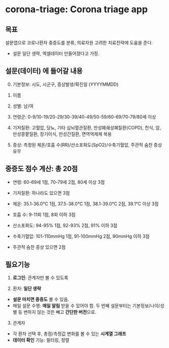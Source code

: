 # corona-triage: Corona triage app

## 목표 

설문앱으로 코로나환자 중증도를 분류, 의료자원 고려한 치료전략에 도움을 준다.
- 설문 일단 생략, 엑셀데이터 만들어졌다고 가정.


## 설문(데이터) 에 들어갈 내용 

0. 기본정보: 시도, 시군구, 증상발생/확진일 (YYYYMMDD)

1. 이름 

2. 성별: 남/여 

3. 연령군: 0-9/10-19/20-29/30-39/40-49/50-59/60-69/70-79/80세 이상

4. 기저질환: 고혈압, 당뇨, 기타 심뇌혈관질환, 만성폐쇄성폐질환(COPD), 천식, 암, 만성콩팥질환, 장기이식, 만성간질환, 면역억제제 복용

5. 증상: 측정된 체온/호흡 수(RR)/산소포화도(SpO2)/수축기혈압, 주관적 숨찬 증상 유무


## 중증도 점수 계산: 총 20점

- 연령: 60-69세 1점, 70-79세 2점, 80세 이상 3점

- 기저질환: 하나라도 있으면 3점

- 체온: 35.1-36.0℃ 1점, 37.5-38.0℃ 1점, 38.1-39.0℃ 2점, 39.1℃ 이상 3점

- 호흡 수: 9-11회 1점, 8회 이하 3점 

- 산소포화도: 94-95% 1점, 92-93% 2점, 91% 이하 3점

- 수축기혈압: 101-110mmHg 1점, 91-100mmHg 2점, 90mmHg 이하 3점

- 주관적 숨찬 증상 있으면 2점 


## 필요기능 

1. **로그인**: 관계자만 볼 수 있도록

2. 환자: **일단 생략** 
- **설문 마치면 중증도** 볼 수 있음.
- 매일 설문 수행: **매일 알림** 받을 수 있어야 함. 두 번째 설문부터는 기본정보/나이/성별 등 변하지 않는 것은 빼고 **간단한 버전**으로.

3. 관계자 
- 각 환자 선택 후, 총점/측정값 변화를 볼 수 있는 **시계열 그래프**
- **데이터 확인** 기능: 필터링, 정렬 






